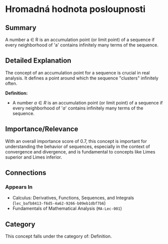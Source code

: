 # Hromadná hodnota posloupnosti

## Summary
A number a ∈ R is an accumulation point (or limit point) of a sequence if every neighborhood of 'a' contains infinitely many terms of the sequence.

## Detailed Explanation
The concept of an accumulation point for a sequence is crucial in real analysis. It defines a point around which the sequence "clusters" infinitely often.

**Definition:**
*   A number $a \in R$ is an accumulation point (or limit point) of a sequence if every neighborhood of '$a$' contains infinitely many terms of the sequence.

## Importance/Relevance
With an overall importance score of 0.7, this concept is important for understanding the behavior of sequences, especially in the context of convergence and divergence, and is fundamental to concepts like Limes superior and Limes inferior.

## Connections

### Appears In
*   Calculus: Derivatives, Functions, Sequences, and Integrals (`lec_bafb8413-f6d5-4a62-9266-b09eb1dbf7b6`)
*   Fundamentals of Mathematical Analysis (`MA-Lec-001`)

## Category
This concept falls under the category of: Definition.